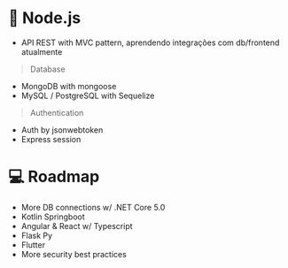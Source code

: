 # 🌟 Node.js
- API REST with MVC pattern, aprendendo integrações com db/frontend atualmente
> Database
- MongoDB with mongoose
- MySQL / PostgreSQL with Sequelize
> Authentication
- Auth by jsonwebtoken
- Express session

# 💻 Roadmap
- More DB connections w/ .NET Core 5.0
- Kotlin Springboot
- Angular & React w/ Typescript
- Flask Py
- Flutter
- More security best practices
